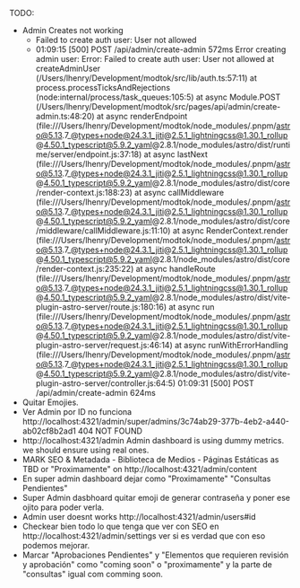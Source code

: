 TODO:
- Admin Creates not working 
  - Failed to create auth user: User not allowed
  - 01:09:15 [500] POST /api/admin/create-admin 572ms
Error creating admin user: Error: Failed to create auth user: User not allowed
    at createAdminUser (/Users/lhenry/Development/modtok/src/lib/auth.ts:57:11)
    at process.processTicksAndRejections (node:internal/process/task_queues:105:5)
    at async Module.POST (/Users/lhenry/Development/modtok/src/pages/api/admin/create-admin.ts:48:20)
    at async renderEndpoint (file:///Users/lhenry/Development/modtok/node_modules/.pnpm/astro@5.13.7_@types+node@24.3.1_jiti@2.5.1_lightningcss@1.30.1_rollup@4.50.1_typescript@5.9.2_yaml@2.8.1/node_modules/astro/dist/runtime/server/endpoint.js:37:18)
    at async lastNext (file:///Users/lhenry/Development/modtok/node_modules/.pnpm/astro@5.13.7_@types+node@24.3.1_jiti@2.5.1_lightningcss@1.30.1_rollup@4.50.1_typescript@5.9.2_yaml@2.8.1/node_modules/astro/dist/core/render-context.js:188:23)
    at async callMiddleware (file:///Users/lhenry/Development/modtok/node_modules/.pnpm/astro@5.13.7_@types+node@24.3.1_jiti@2.5.1_lightningcss@1.30.1_rollup@4.50.1_typescript@5.9.2_yaml@2.8.1/node_modules/astro/dist/core/middleware/callMiddleware.js:11:10)
    at async RenderContext.render (file:///Users/lhenry/Development/modtok/node_modules/.pnpm/astro@5.13.7_@types+node@24.3.1_jiti@2.5.1_lightningcss@1.30.1_rollup@4.50.1_typescript@5.9.2_yaml@2.8.1/node_modules/astro/dist/core/render-context.js:235:22)
    at async handleRoute (file:///Users/lhenry/Development/modtok/node_modules/.pnpm/astro@5.13.7_@types+node@24.3.1_jiti@2.5.1_lightningcss@1.30.1_rollup@4.50.1_typescript@5.9.2_yaml@2.8.1/node_modules/astro/dist/vite-plugin-astro-server/route.js:180:16)
    at async run (file:///Users/lhenry/Development/modtok/node_modules/.pnpm/astro@5.13.7_@types+node@24.3.1_jiti@2.5.1_lightningcss@1.30.1_rollup@4.50.1_typescript@5.9.2_yaml@2.8.1/node_modules/astro/dist/vite-plugin-astro-server/request.js:46:14)
    at async runWithErrorHandling (file:///Users/lhenry/Development/modtok/node_modules/.pnpm/astro@5.13.7_@types+node@24.3.1_jiti@2.5.1_lightningcss@1.30.1_rollup@4.50.1_typescript@5.9.2_yaml@2.8.1/node_modules/astro/dist/vite-plugin-astro-server/controller.js:64:5)
01:09:31 [500] POST /api/admin/create-admin 624ms
- Quitar Emojies.
- Ver Admin por ID no funciona http://localhost:4321/admin/super/admins/3c74ab29-377b-4eb2-a440-ab02cf8b2ad1 404 NOT FOUND
- http://localhost:4321/admin Admin dashboard is using dummy metrics. we should ensure using real ones.
- MARK SEO & Metadada - Biblioteca de Medios - Páginas Estáticas as TBD or "Proximamente" on http://localhost:4321/admin/content
- En super admin dashboard dejar como "Proximamente" "Consultas Pendientes"
- Super Admin dasbhoard quitar emoji de generar contraseña y poner ese ojito para poder verla.
- Admin user doesnt works http://localhost:4321/admin/users#id
- Checkear bien todo lo que tenga que ver con SEO en http://localhost:4321/admin/settings ver si es verdad que con eso podemos mejorar.
- Marcar "Aprobaciones Pendientes" y "Elementos que requieren revisión y aprobación" como "coming soon" o "proximamente" y la parte de "consultas" igual com comming soon. 


